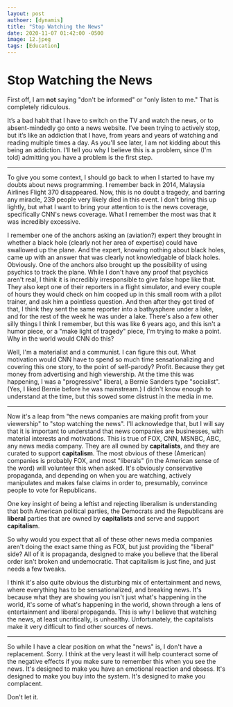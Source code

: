 ```yaml
---
layout: post
authoer: [dynamis]
title: "Stop Watching the News"
date: 2020-11-07 01:42:00 -0500
image: 12.jpeg
tags: [Education]
---
```

# Stop Watching the News

First off, I am **not** saying "don't be informed" or "only listen to me." That is completely ridiculous.

It’s a bad habit that I have to switch on the TV and watch the news, or to absent-mindedly go onto a news website. I’ve been trying to actively stop, but it’s like an addiction that I have, from years and years of watching and reading multiple times a day. As you'll see later, I am not kidding about this being an addiction. I'll tell you why I believe this is a problem, since (I'm told) admitting you have a problem is the first step.

***

To give you some context, I should go back to when I started to have my doubts about news programming. I remember back in 2014, Malaysia Airlines Flight 370 disappeared. Now, this is no doubt a tragedy, and barring any miracle, 239 people very likely died in this event. I don't bring this up lightly, but what I want to bring your attention to is the news coverage, specifically CNN's news coverage. What I remember the most was that it was incredibly excessive.

I remember one of the anchors asking an (aviation?) expert they brought in whether a black hole (clearly not her area of expertise) could have swallowed up the plane. And the expert, knowing nothing about black holes, came up with an answer that was clearly not knowledgable of black holes. Obviously. One of the anchors also brought up the possibility of using psychics to track the plane. While I don't have any proof that psychics aren't real, I think it is incredibly irresponsible to give false hope like that. They also kept one of their reporters in a flight simulator, and every couple of hours they would check on him cooped up in this small room with a pilot trainer, and ask him a pointless question. And then after they got tired of that, I think they sent the same reporter into a bathysphere under a lake, and for the rest of the week he was under a lake. There's also a few other silly things I think I remember, but this was like 6 years ago, and this isn't a humor piece, or a "make light of tragedy" piece, I'm trying to make a point. Why in the world would CNN do this?

Well, I'm a materialist and a communist. I can figure this out. What motivation would CNN have to spend so much time sensationalizing and covering this one story, to the point of self-parody? Profit. Because they get money from advertising and high viewership. At the time this was happening, I was a "progressive" liberal, a Bernie Sanders type "socialist". (Yes, I liked Bernie before he was mainstream.) I didn't know enough to understand at the time, but this sowed some distrust in the media in me.

***

Now it's a leap from "the news companies are making profit from your viewership" to "stop watching the news". I'll acknowledge that, but I will say that it is important to understand that news companies are businesses, with material interests and motivations. This is true of FOX, CNN, MSNBC, ABC, any news media company. They are all owned by **capitalists**, and they are curated to support **capitalism**. The most obvious of these (American) companies is probably FOX, and most "liberals" (in the American sense of the word) will volunteer this when asked. It's obviously conservative propaganda, and depending on when you are watching, actively manipulates and makes false claims in order to, presumably, convince people to vote for Republicans.

One key insight of being a leftist and rejecting liberalism is understanding that both American political parties, the Democrats and the Republicans are **liberal** parties that are owned by **capitalists** and serve and support **capitalism**.

So why would you expect that all of these other news media companies aren't doing the exact same thing as FOX, but just providing the "liberal" side? All of it is propaganda, designed to make you believe that the liberal order isn't broken and undemocratic. That capitalism is just fine, and just needs a few tweaks.

I think it's also quite obvious the disturbing mix of entertainment and news, where everything has to be sensationalized, and breaking news. It's because what they are showing you isn't just what's happening in the world, it's some of what's happening in the world, shown through a lens of entertainment and liberal propaganda. This is why I believe that watching the news, at least uncritically, is unhealthy. Unfortunately, the capitalists make it very difficult to find other sources of news.

***

So while I have a clear position on what the "news" is, I don't have a replacement. Sorry. I think at the very least it will help counteract some of the negative effects if you make sure to remember this when you see the news. It's designed to make you have an emotional reaction and obsess. It's designed to make you buy into the system. It's designed to make you complacent.

Don't let it.
